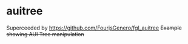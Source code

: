 # auitree

Superceeded by https://github.com/FourjsGenero/fgl_auitree
~~Example showing AUI Tree manipulation~~
